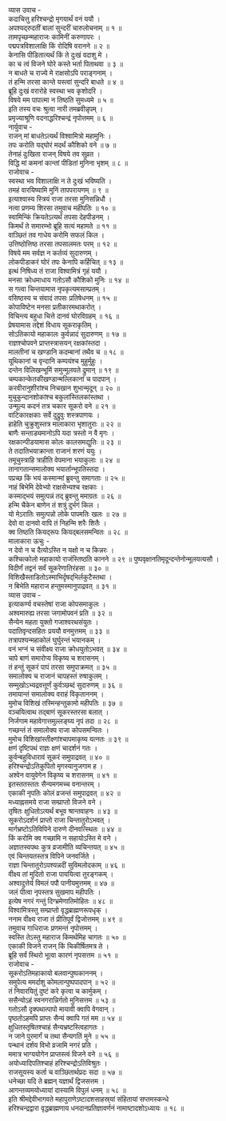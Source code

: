 व्यास उवाच -  
कदाचित्तु हरिश्चन्द्रो मृगयार्थं वनं ययौ ।  
अपश्यद्‌रुदतीं बालां सुन्दरीं चारुलोचनाम् ॥ १ ॥  
तामपृच्छन्महाराजः कामिनीं करुणापरः ।  
पद्मपत्रविशालाक्षि किं रोदिषि वरानने ॥ २ ॥  
केनासि पीडितात्यर्थं किं ते दुःखं वदाशु मे ।  
का च त्वं विजने घोरे कस्ते भर्ता पिताथवा ॥ ३ ॥  
न बाधते च राज्ये मे राक्षसोऽपि पराङ्गनाम् ।  
तं हन्मि तरसा कान्ते यस्त्वां सुन्दरि बाधते ॥ ४ ॥  
ब्रूहि दुःखं वरारोहे स्वस्था भव कृशोदरि ।  
विषये मम पापात्मा न तिष्ठति सुमध्यमे ॥ ५ ॥  
इति तस्य वचः श्रुत्वा नारी तमब्रवीन्नृपम् ।  
प्रमृज्याश्रूणि वदनाद्धरिश्चन्द्रं नृपोत्तमम् ॥ ६ ॥  
नार्युवाच -  
राजन् मां बाधतेऽत्यर्थं विश्वामित्रो महामुनिः ।  
तपः करोति यद्‌घोरं मदर्थं कौशिको वने ॥ ७ ॥  
तेनाहं दुःखिता राजन् विषये तव सुव्रत ।  
विद्धि मां कमनां कान्तां पीडितां मुनिना भृशम् ॥ ८ ॥  
राजोवाच -  
स्वस्था भव विशालाक्षि न ते दुःखं भविष्यति ।  
तमहं वारयिष्यामि मुनिं तापपरायणम् ॥ ९ ॥  
इत्याश्वास्य स्त्रियं राजा तरसा मुनिसन्निधौ ।  
नत्वा प्रणम्य शिरसा तमुवाच महीपतिः ॥ १० ॥  
स्वामिन्किं क्रियतेऽत्यर्थं तपसा देहपीडनम् ।  
किमर्थं ते समारम्भो ब्रूहि सत्यं महामते ॥ ११ ॥  
वाञ्छितं तव गाधेय करोमि सफलं किल ।  
उत्तिष्ठोत्तिष्ठ तरसा तपसालमतः परम् ॥ १२ ॥  
विषये मम सर्वज्ञ न कर्तव्यं सुदारुणम् ।  
लोकपीडाकरं घोरं तपः केनापि कर्हिचित् ॥ १३ ॥  
इत्थं निषिध्य तं राजा विश्वामित्रं गृहं ययौ ।  
मनसा क्रोधमाधाय गतोऽसौ कौशिको मुनिः ॥ १४ ॥  
स गत्वा चिन्तयामास नृपकृत्यमसाम्प्रतम् ।  
वसिष्ठस्य च संवादं तपसः प्रतिषेधनम् ॥ १५ ॥  
कोपाविष्टेन मनसा प्रतीकारमथाकरोत् ।  
विचिन्त्य बहुधा चित्ते दानवं घोरविग्रहम् ॥ १६ ॥  
प्रेषयामास तद्देशं विधाय सूकराकृतिम् ।  
सोऽतिकायो महाकालः कुर्वन्नादं सुदारुणम् ॥ १७ ॥  
राज्ञश्चोपवने प्राप्तस्त्रासयन् रक्षकांस्तदा ।  
मालतीनां च खण्डानि कदम्बानां तथैव च ॥ १८ ॥  
यूथिकानां च वृन्दानि कम्पयंश्च मुहुर्मुहुः ।  
दन्तेन विलिखन्भूमिं समुन्मूलयते द्रुमान् ॥ १९ ॥  
चम्पकान्केतकीखण्डान्मल्लिकानां च पादपान् ।  
करवीरानुशीरांश्च निचखान शुभान्मृदून् ॥ २० ॥  
मुचुकुन्दानशोकांश्च बकुलांस्तिलकांस्तथा ।  
उन्मूल्य कदनं तत्र चकार सूकरो वने ॥ २१ ॥  
वाटिकारक्षकाः सर्वे दुद्रुवुः शस्त्रपाणयः ।  
हाहेति चुक्रुशुस्तत्र मालाकारा भृशातुराः ॥ २२ ॥  
बाणैः सन्ताड्यमानोऽपि यदा त्रस्तो न वै मृगः ।  
रक्षकान्पीडयामास कोलः कालसमद्युतिः ॥ २३ ॥  
ते तदातिभयाक्रान्ता राजानं शरणं ययुः ।  
तमूचुस्त्राहि त्राहीति वेपमाना भयाकुलाः ॥ २४ ॥  
तानागतान्समालोक्य भयार्तान्भूपतिस्तदा ।  
पप्रच्छ किं भयं कस्मान्मां ब्रुवन्तु समागताः ॥ २५ ॥  
नाहं बिभेमि देवेभ्यो राक्षसेभ्यश्च रक्षकाः ।  
कस्माद्‌भयं समुत्पन्नं तद्‌ ब्रुवन्तु ममाग्रतः ॥ २६ ॥  
हन्मि चैकेन बाणेन तं शत्रुं दुर्भगं किल ।  
यो मेऽरातिः समुत्पन्नो लोके पापमतिः खलः ॥ २७ ॥  
देवो वा दानवो वापि तं निहन्मि शरैः शितैः ।  
क्व तिष्ठति कियद्‌रूपः कियद्‌बलसमन्वितः ॥ २८ ॥  
मालाकारा ऊचुः -  
न देवो न च दैत्योऽस्ति न यक्षो न च किन्नरः ।  
कश्चित्कोलो महाकायो राजंस्तिष्ठति कानने ॥ २९ ॥
पुष्पवृक्षानतिमृदून्दन्तेनोन्मूलयत्यसौ ।  
विदीर्णं तद्वनं सर्वं सूकरेणातिरंहसा ॥ ३० ॥  
विशिखैस्ताडितोऽस्माभिर्दृषद्‌भिर्लकुटैस्तथा ।  
न बिभेति महाराज हन्तुमस्मानुपाद्रवत् ॥ ३१ ॥  
व्यास उवाच -  
इत्याकर्ण्य वचस्तेषां राजा कोपसमाकुलः ।  
अश्वमारुह्य तरसा जगामोपवनं प्रति ॥ ३२ ॥  
सैन्येन महता युक्तो गजाश्वरथसंयुतः ।  
पदातिवृन्दसहितः प्रययौ वनमुत्तमम् ॥ ३३ ॥  
तत्रापश्यन्महाकोलं घुर्घुरन्तं भयानकम् ।  
वनं भग्नं च संवीक्ष्य राजा क्रोधयुतोऽभवत् ॥ ३४ ॥  
चापे बाणं समारोप्य विकृष्य च शरासनम् ।  
तं हन्तुं सूकरं पापं तरसा समुपाक्रमत् ॥ ३५ ॥  
समालोक्य च राजानं चापहस्तं रुषाकुलम् ।  
सम्मुखोऽभ्यद्रवत्तूर्णं कुर्वञ्छब्दं सुदारुणम् ॥ ३६ ॥  
तमायान्तं समालोक्य वराहं विकृताननम् ।  
मुमोच विशिखं तस्मिन्हन्तुकामो महीपतिः ॥ ३७ ॥  
वञ्चयित्वाथ तद्बाणं सूकरस्तरसा बलात् ।  
निर्जगाम महावेगात्तमुल्लङ्घ्य नृपं तदा ॥ २८ ॥  
गच्छन्तं तं समालोक्य राजा कोपसमन्वितः ।  
मुमोच विशिखांस्तीक्ष्णांश्चापमाकृष्य यत्नतः ॥ ३९ ॥  
क्षणं दृष्टिपथं राज्ञः क्षणं चादर्शनं गतः ।  
कुर्वन्बहुविधारावं सूकरं समुपाद्रवत् ॥ ४० ॥  
हरिश्चन्द्रोऽतिकुपितो मृगस्यानुजगाम ह ।  
अश्वेन वायुवेगेन विकृष्य च शरासनम् ॥ ४१ ॥  
इतस्ततस्ततः सैन्यमगमच्च वनान्तरम् ।  
एकाकी नृपतिः कोलं व्रजन्तं समुपाद्रवत् ॥ ४२ ॥  
मध्याह्नसमये राजा सम्प्राप्तो विजने वने ।  
तृषितः क्षुधितोऽत्यर्थं बभूव श्रान्तवाहनः ॥ ४३ ॥  
सूकरोऽदर्शनं प्राप्तो राजा चिन्तातुरोऽभवत् ।  
मार्गभ्रष्टोऽतिविपिने दारुणे दीनवत्स्थितः ॥ ४४ ॥  
किं करोमि क्व गच्छामि न सहायोऽस्ति मे वने ।  
अज्ञातस्वपथः कुत्र व्रजामीति व्यचिन्तयत् ॥ ४५ ॥  
एवं चिन्तयतस्तत्र विपिने जनवर्जिते ।  
राज्ञा चिन्तातुरोऽपश्यन्नदीं सुविमलोदकाम् ॥ ४६ ॥  
वीक्ष्य तां मुदितो राजा पाययित्वा तुरङ्गकम् ।  
अश्वादुत्तेर्य विमलं पपौ पानीयमुत्तमम् ॥ ४७ ॥  
जलं पीत्वा नृपस्तत्र सुखमाप महीपतिः ।  
इत्येष नगरं गन्तुं दिग्भ्रमेणातिमोहितः ॥ ४८ ॥  
विश्वामित्रस्तु सम्प्राप्तो वृद्धब्राह्मणरूपधृक् ।  
ननाम वीक्ष्य राजा तं प्रीतिपूर्वं द्विजोत्तमम् ॥ ४९ ॥  
तमुवाच गाधिराजः प्रणमन्तं नृपोत्तमम् ।  
स्वस्ति तेऽस्तु महाराज किमर्थमिह चागतः ॥ ५० ॥  
एकाकी विजने राजन् किं चिकीर्षितमत्र ते ।  
ब्रूहि सर्वं स्थिरो भूत्वा कारणं नृपसत्तम ॥ ५१ ॥  
राजोवाच -  
सूकरोऽतिमहाकायो बलवान्पुष्पकाननम् ।  
समुपेत्य ममर्दाशु कोमलान्पुष्पपादपान् ॥ ५२ ॥  
तं निवारयितुं दुष्टं करे कृत्वा च कार्मुकम् ।  
ससैन्योऽहं स्वनगरान्निर्गतो मुनिसत्तम ॥ ५३ ॥  
गतोऽसौ दृक्पथात्पापो मायावी क्वापि वेगवान् ।  
पृष्ठतोऽहमपि प्राप्तः सैन्यं क्वापि गतं मम ॥ ५४ ॥  
क्षुधितस्तृषितश्चाहं सैन्यभ्रष्टस्त्विहागतः ।  
न जाने पुरमार्गं च तथा सैन्यगतिं मुने ॥ ५५ ॥  
पन्थानं दर्शय विभो व्रजामि नगरं प्रति ।  
ममात्र भाग्ययोगेन प्राप्तस्त्वं विजने वने ॥ ५६ ॥  
अयोध्यादिपतिश्चाहं हरिश्चन्द्रोऽतिविश्रुतः ।  
राजसूयस्य कर्ता च वाञ्छितार्थप्रदः सदा ॥ ५७ ॥  
धनेच्छा यदि ते ब्रह्मन् यज्ञार्थं द्विजसत्तम ।  
आगन्तव्यमयोध्यायां दास्यामि विपुलं धनम् ॥ ५८ ॥  
इति श्रीमद्देवीभागवते महापुराणेऽष्टादशसाहस्र्यां संहितायां सप्तमस्कन्धे  
हरिश्चन्द्रद्वारा वृद्धब्राह्मणाय धनदानप्रतिज्ञावर्णनं नामाष्टादशोऽध्यायः ॥ १८ ॥
